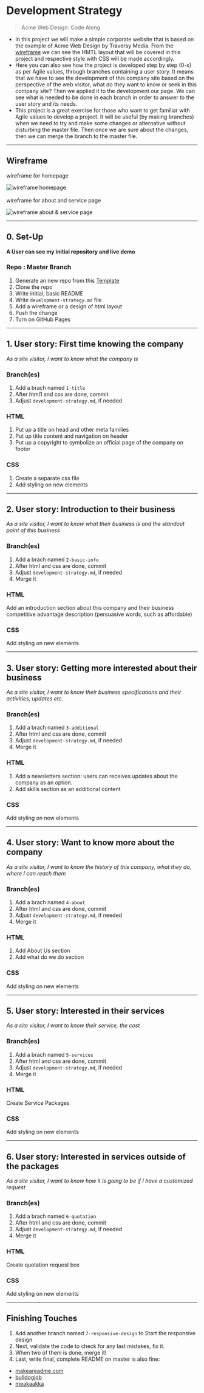 # Development Strategy

> Acme Web Design: Code Along

* In this project we will make a simple corporate website that is based on the example of Acme Web Design by Traversy Media. From the [wireframe](#wireframe) we can see the HMTL layout that will be covered in this project and respective style with CSS will be made accordingly.
* Here you can also see how the project is developed step by step (0-x) as per Agile values, through branches containing a user story. It means that we have to see the development of this company site based on the perspective of the web visitor, what do they want to know or seek in this company site? Then we applied it to the development our page. We can see what is needed to be done in each branch in order to answer to the user story and its needs.
* This project is a great exercise for those who want to get familiar with Agile values to develop a project. It will be useful (by making branches) when we need to try and make some changes or alternative without disturbing the master file. Then once we are sure about the changes, then we can merge the branch to the master file.   

---

## Wireframe

<!-- include a wireframe for your project in this repository, and display it here -->
<!-- wireframe.cc is a good site for getting started with wireframes -->
wireframe for homepage<br>

![wireframe homepage](images/homepage_wireframe.jpg)<br>
<br>
wireframe for about and service page<br>

![wireframe about & service page](images/about_service_wireframe.jpg)<br>

---

## 0. Set-Up

__A User can see my initial repository and live demo__

### Repo : Master Branch

1. Generate an new repo from this [Template](https://github.com/adekimpianna/w3-validation-template)
1. Clone the repo
1. Write initial, basic README
1. Write `development-strategy.md` file
1. Add a wireframe or a design of html layout
1. Push the change
1. Turn on GitHub Pages

---

## 1. User story: First time knowing the company

_As a site visitor, I want to know what the company is_

### Branch(es)

1. Add a brach named `1-title`
2. After html1 and css are done, commit
3. Adjust `development-strategy.md`, if needed

### HTML

1. Put up a title on head and other meta families
1. Put up title content and navigation on header
1. Put up a copyright to symbolize an official page of the company on footer

### CSS

1. Create a separate css file
2. Add styling on new elements

---

## 2. User story: Introduction to their business 

_As a site visitor, I want to know what their business is and the standout point of this business_

### Branch(es)

1. Add a brach named `2-basic-info`
2. After html and css are done, commit
3. Adjust `development-strategy.md`, if needed
4. Merge it

### HTML

Add an introduction section about this company and their business competitive advantage description (persuasive words, such as affordable)

### CSS

Add styling on new elements

---

## 3. User story: Getting more interested about their business

_As a site visitor, I want to know their business specifications and their activities, updates etc._

### Branch(es)

1. Add a brach named `3-additional`
2. After html and css are done, commit
3. Adjust `development-strategy.md`, if needed
4. Merge it

### HTML

1. Add a newsletters section: users can receives updates about the company as an option. 
1. Add skills section as an additional content

### CSS

Add styling on new elements

---

## 4. User story: Want to know more about the company

_As a site visitor, I want to know the history of this company, what they do, where I can reach them_

### Branch(es)

1. Add a brach named `4-about` 
2. After html and css are done, commit
3. Adjust `development-strategy.md`, if needed
4. Merge it

### HTML

1. Add About Us section
2. Add what do we do section

### CSS

Add styling on new elements

---

## 5. User story: Interested in their services

_As a site visitor, I want to know their service, the cost_

### Branch(es)

1. Add a brach named `5-services`
2. After html and css are done, commit
3. Adjust `development-strategy.md`, if needed
4. Merge it

### HTML

Create Service Packages 

### CSS

Add styling on new elements

---

## 6. User story: Interested in services outside of the packages 

_As a site visitor, I want to know how it is going to be if I have a customized request_

### Branch(es)

1. Add a brach named `6-quotation`
2. After html and css are done, commit
3. Adjust `development-strategy.md`, if needed 
4. Merge it 

### HTML

Create quotation request box

### CSS

Add styling on new elements

---

## Finishing Touches

1. Add another branch named `7-responsive-design` to Start the responsive design
1. Next, validate the code to check for any last mistakes, fix it.
1. When two of them is done, merge it!
1. Last, write final, complete README on master is also fine:
  - [makeareadme.com](https://www.makeareadme.com/)
  - [bulldogjob](https://bulldogjob.com/news/449-how-to-write-a-good-readme-for-your-github-project)
  - [meakaakka](https://medium.com/@meakaakka/a-beginners-guide-to-writing-a-kickass-readme-7ac01da88ab3) 

